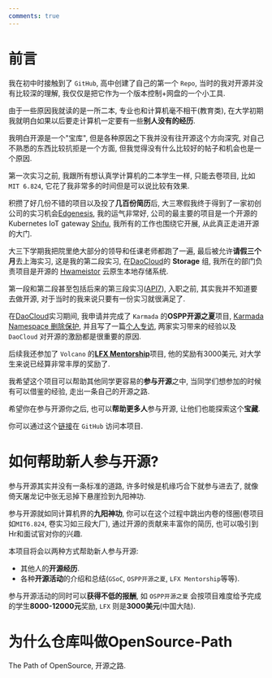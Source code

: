 ```yaml
---
comments: true
---
```


# 前言

我在初中时接触到了 `GitHub`, 高中创建了自己的第一个 `Repo`, 当时的我对开源并没有比较深的理解, 我仅仅是把它作为一个版本控制+网盘的一个小工具.

由于一些原因我就读的是一所二本, 专业也和计算机毫不相干(教育类), 在大学初期我就明白如果以后要走计算机一定要有一些**别人没有的经历**.

我明白开源是一个"宝库", 但是各种原因之下我并没有往开源这个方向深究, 对自己不熟悉的东西比较抗拒是一个方面, 但我觉得没有什么比较好的帖子和机会也是一个原因.

第一次实习之前, 我跟所有想认真学计算机的二本学生一样, 只能去卷项目, 比如 `MIT 6.824`, 它花了我非常多的时间但是可以说比较有效果.

积攒了好几份不错的项目以及投了**几百份简历**后, 大三寒假我终于得到了一家初创公司的实习机会[Edgenesis](https://edgenesis.ai/), 我的运气非常好, 公司的最主要的项目是一个开源的Kubernetes IoT gateway [Shifu](https://github.com/Edgenesis/shifu), 我所有的工作也围绕它开展, 从此真正走进开源的大门.

大三下学期我把院里绝大部分的领导和任课老师都跑了一遍, 最后被允许**请假三个月**去上海实习, 这是我的第二段实习, 在[DaoCloud](https://www.daocloud.io/)的 **Storage** 组, 我所在的部门负责项目是开源的 [Hwameistor](https://github.com/hwameistor/hwameistor) 云原生本地存储系统.

第一段和第二段甚至包括后来的第三段实习([API7](https://api7.ai/)), 入职之前, 其实我并不知道要去做开源, 对于当时的我来说只要有一份实习就很满足了.

在[DaoCloud](https://www.daocloud.io/)实习期间, 我申请并完成了 `Karmada` 的**OSPP开源之夏**项目, [Karmada Namespace 删除保护](https://summer-ospp.ac.cn/2023/org/prodetail/235c40372?lang=zh&list=pro), 并且写了一篇[个人专访](https://mp.weixin.qq.com/s/95YOK7EZ_Z5-GMn0lLfGFg), 两家实习带来的经验以及 `DaoCloud` 对开源的激励都是很重要的原因.

后续我还参加了 `Volcano` 的[**LFX Mentorship**](https://mentorship.lfx.linuxfoundation.org/project/132a4971-6969-4ca6-a695-783ece3ac768)项目, 他的奖励有3000美元, 对大学生来说已经算非常丰厚的奖励了.

我希望这个项目可以帮助其他同学更容易的**参与开源**之中, 当同学们想参加的时候有可以借鉴的经验, 走出一条自己的开源之路.

希望你在参与开源你之后, 也可以**帮助更多人**参与开源, 让他们也能探索这个**宝藏**.

你可以通过这个[链接](https://github.com/Vacant2333/OpenSource-Path)在 `GitHub` 访问本项目.

# 如何帮助新人参与开源?

参与开源其实并没有一条标准的道路, 许多时候是机缘巧合下就参与进去了, 就像倚天屠龙记中张无忌掉下悬崖捡到九阳神功.

参与开源就如同计算机界的**九阳神功**, 你可以在这个过程中跳出内卷的怪圈(卷项目如`MIT6.824`, 卷实习如三段大厂), 通过开源的贡献来丰富你的简历, 也可以吸引到Hr和面试官对你的兴趣.

本项目将会以两种方式帮助新人参与开源:

- 其他人的**开源经历**.
- 各种**开源活动**的介绍和总结(`GSoC`, `OSPP开源之夏`, `LFX Mentorship`等等).

参与开源活动的同时可以**获得不低的报酬**, 如 `OSPP开源之夏` 会按项目难度给予完成的学生**8000-12000元**奖励, `LFX` 则是**3000美元**(中国大陆).

# 为什么仓库叫做OpenSource-Path

The Path of OpenSource, 开源之路.
